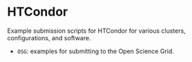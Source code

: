 # HTCondor

Example submission scripts for HTCondor for various clusters, configurations, and software.

- `OSG`: examples for submitting to the Open Science Grid.